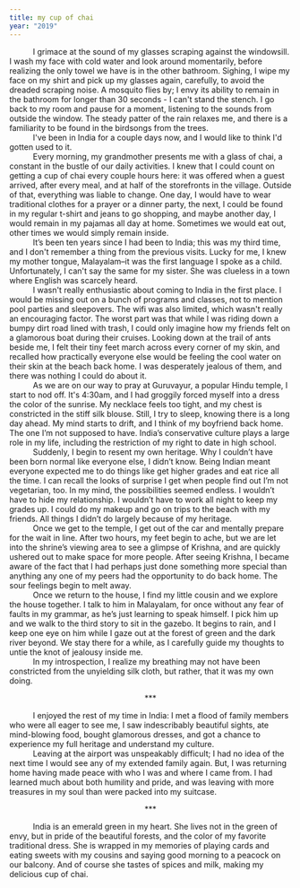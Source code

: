```yaml
---
title: my cup of chai
year: "2019"
---
```


&emsp;&emsp;&emsp;I grimace at the sound of my glasses scraping against the windowsill. I wash my face with cold water and look around momentarily, before realizing the only towel we have is in the other bathroom. Sighing, I wipe my face on my shirt and pick up my glasses again, carefully, to avoid the dreaded scraping noise. A mosquito flies by; I envy its ability to remain in the bathroom for longer than 30 seconds - I can't stand the stench. I go back to my room and pause for a moment, listening to the sounds from outside the window. The steady patter of the rain relaxes me, and there is a familiarity to be found in the birdsongs from the trees.<br>
&emsp;&emsp;&emsp;I've been in India for a couple days now, and I would like to think I'd gotten used to it.<br>
&emsp;&emsp;&emsp;Every morning, my grandmother presents me with a glass of chai, a constant in the bustle of our daily activities. I knew that I could count on getting a cup of chai every couple hours here: it was offered when a guest arrived, after every meal, and at half of the storefronts in the village. Outside of that, everything was liable to change. One day, I would have to wear traditional clothes for a prayer or a dinner party, the next, I could be found in my regular t-shirt and jeans to go shopping, and maybe another day, I would remain in my pajamas all day at home. Sometimes we would eat out, other times we would simply remain inside.<br>
&emsp;&emsp;&emsp;It’s been ten years since I had been to India; this was my third time, and I don't remember a thing from the previous visits. Lucky for me, I knew my mother tongue, Malayalam–it was the first language I spoke as a child. Unfortunately, I can't say the same for my sister. She was clueless in a town where English was scarcely heard.<br>
&emsp;&emsp;&emsp;I wasn't really enthusiastic about coming to India in the first place. I would be missing out on a bunch of programs and classes, not to mention pool parties and sleepovers. The wifi was also limited, which wasn't really an encouraging factor. The worst part was that while I was riding down a bumpy dirt road lined with trash, I could only imagine how my friends felt on a glamorous boat during their cruises. Looking down at the trail of ants beside me, I felt their tiny feet march across every corner of my skin, and recalled how practically everyone else would be feeling the cool water on their skin at the beach back home. I was desperately jealous of them, and there was nothing I could do about it.<br>
&emsp;&emsp;&emsp;As we are on our way to pray at Guruvayur, a popular Hindu temple, I start to nod off. It's 4:30am, and I had groggily forced myself into a dress the color of the sunrise. My necklace feels too tight, and my chest is constricted in the stiff silk blouse. Still, I try to sleep, knowing there is a long day ahead. My mind starts to drift, and I think of my boyfriend back home. The one I’m not supposed to have. India’s conservative culture plays a large role in my life, including the restriction of my right to date in high school.<br>
&emsp;&emsp;&emsp;Suddenly, I begin to resent my own heritage. Why I couldn’t have been born normal like everyone else, I didn’t know. Being Indian meant everyone expected me to do things like get higher grades and eat rice all the time. I can recall the looks of surprise I get when people find out I’m not vegetarian, too. In my mind, the possibilities seemed endless. I wouldn’t have to hide my relationship. I wouldn’t have to work all night to keep my grades up. I could do my makeup and go on trips to the beach with my friends. All things I didn’t do largely because of my heritage.<br>
&emsp;&emsp;&emsp;Once we get to the temple, I get out of the car and mentally prepare for the wait in line. After two hours, my feet begin to ache, but we are let into the shrine’s viewing area to see a glimpse of Krishna, and are quickly ushered out to make space for more people.
After seeing Krishna, I became aware of the fact that I had perhaps just done something more special than anything any one of my peers had the opportunity to do back home. The sour feelings begin to melt away.<br>
&emsp;&emsp;&emsp;Once we return to the house, I find my little cousin and we explore the house together. I talk to him in Malayalam, for once without any fear of faults in my grammar, as he’s just learning to speak himself. I pick him up and we walk to the third story to sit in the gazebo. It begins to rain, and I keep one eye on him while I gaze out at the forest of green and the dark river beyond. We stay there for a while, as I carefully guide my thoughts to untie the knot of jealousy inside me.<br>
&emsp;&emsp;&emsp;In my introspection, I realize my breathing may not have been constricted from the unyielding silk cloth, but rather, that it was my own doing.

<center>***</center>

&emsp;&emsp;&emsp;I enjoyed the rest of my time in India: I met a flood of family members who were all eager to see me, I saw indescribably beautiful sights, ate mind-blowing food, bought glamorous dresses, and got a chance to experience my full heritage and understand my culture.<br>
&emsp;&emsp;&emsp;Leaving at the airport was unspeakably difficult; I had no idea of the next time I would see any of my extended family again. But, I was returning home having made peace with who I was and where I came from. I had learned much about both humility and pride, and was leaving with more treasures in my soul than were packed into my suitcase.

<center>***</center>

&emsp;&emsp;&emsp;India is an emerald green in my heart. She lives not in the green of envy, but in pride of the beautiful forests, and the color of my favorite traditional dress. She is wrapped in my memories of playing cards and eating sweets with my cousins and saying good morning to a peacock on our balcony. And of course she tastes of spices and milk, making my delicious cup of chai.
